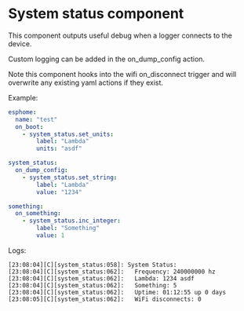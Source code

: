 # System status component

This component outputs useful debug when a logger connects to the device.

Custom logging can be added in the on_dump_config action.

Note this component hooks into the wifi on_disconnect trigger and will overwrite any existing yaml actions if they exist.

Example:
```yaml
esphome:
  name: "test"
  on_boot:
    - system_status.set_units:
        label: "Lambda"
        units: "asdf"

system_status:
  on_dump_config:
    - system_status.set_string:
        label: "Lambda"
        value: "1234"

something:
  on_something:
    - system_status.inc_integer:
        label: "Something"
        value: 1
```

Logs:
```
[23:08:04][C][system_status:058]: System Status:
[23:08:04][C][system_status:062]:   Frequency: 240000000 hz
[23:08:04][C][system_status:062]:   Lambda: 1234 asdf
[23:08:04][C][system_status:062]:   Something: 5
[23:08:04][C][system_status:062]:   Uptime: 01:12:55 up 0 days
[23:08:05][C][system_status:062]:   WiFi disconnects: 0
```